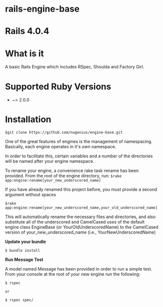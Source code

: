 rails-engine-base
===========

# Rails 4.0.4

# What is it

A basic Rails Engine which includes RSpec, Shoulda and Factory Girl.

# Supported Ruby Versions

* ~> 2.0.0

# Installation

```$git clone https://github.com/nugenius/engine-base.git```

One of the great features of engines is the management of namespacing. Basically, each engine operates in it's own namespace.

In order to facilitate this, certain variables and a number of the directories will be named after your engine namespace.

To rename your engine, a convenience rake task rename has been provided. From the root of the engine directory, run:
```$rake app:engine:rename[your_new_underscored_name]```

If you have already renamed this project before, you must provide a second argument without spaces

```$rake app:engine:rename[your_new_underscored_name,your_old_underscored_name]```

This will automatically rename the necessary files and directories, and also substitute all of the underscored and CamelCased uses of the default engine class EngineBase (or YourOldUnderscoredName) to the CamelCased version of your_new_underscored_name (i.e., YourNewUnderscoredName)

**Update your bundle**

```$ bundle install```

**Run Message Test**

A model named Message has been provided in order to run a simple test. From your console at the root of your new engine run the following:

```
$ rspec

or

$ rspec spec/
